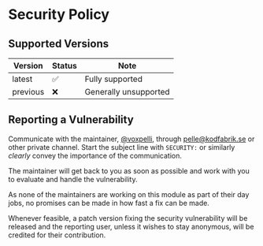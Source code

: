 # Security Policy

## Supported Versions

| Version   | Status                 | Note                  |
| --------- | ---------------------- | --------------------- |
| latest    | :white_check_mark:     | Fully supported       |
| previous  | :x:                    | Generally unsupported |

## Reporting a Vulnerability

Communicate with the maintainer, [@voxpelli](https://github.com/voxpelli/), through pelle@kodfabrik.se or other private channel. Start the subject line with `SECURITY:` or similarly _clearly_ convey the importance of the communication.

The maintainer will get back to you as soon as possible and work with you to evaluate and handle the vulnerability.

As none of the maintainers are working on this module as part of their day jobs, no promises can be made in how fast a fix can be made.

Whenever feasible, a patch version fixing the security vulnerability will be released and the reporting user, unless it wishes to stay anonymous, will be credited for their contribution.
